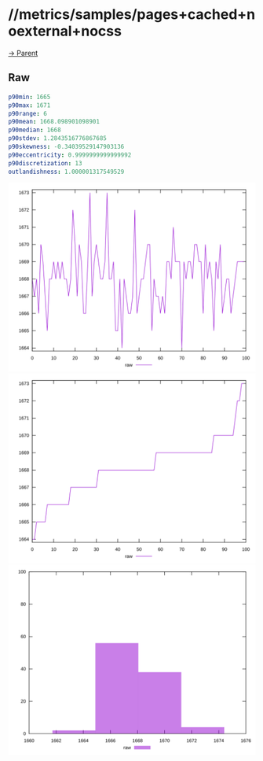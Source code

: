 
# //metrics/samples/pages+cached+noexternal+nocss

[→ Parent](../..)


## Raw


```yaml
p90min: 1665
p90max: 1671
p90range: 6
p90mean: 1668.098901098901
p90median: 1668
p90stdev: 1.2843516776867685
p90skewness: -0.34039529147903136
p90eccentricity: 0.9999999999999992
p90discretization: 13
outlandishness: 1.000001317549529

```

![PLOT: raw-values](./raw/values.svg)![PLOT: raw-sorted](./raw/sorted.svg)![PLOT: raw-histogram](./raw/histogram.svg)